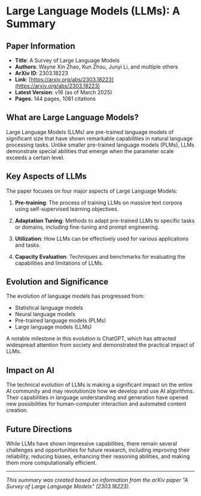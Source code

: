 # Large Language Models (LLMs): A Summary

## Paper Information
- **Title**: A Survey of Large Language Models
- **Authors**: Wayne Xin Zhao, Kun Zhou, Junyi Li, and multiple others
- **ArXiv ID**: 2303.18223
- **Link**: [https://arxiv.org/abs/2303.18223](https://arxiv.org/abs/2303.18223)
- **Latest Version**: v16 (as of March 2025)
- **Pages**: 144 pages, 1081 citations

## What are Large Language Models?

Large Language Models (LLMs) are pre-trained language models of significant size that have shown remarkable capabilities in natural language processing tasks. Unlike smaller pre-trained language models (PLMs), LLMs demonstrate special abilities that emerge when the parameter scale exceeds a certain level.

## Key Aspects of LLMs

The paper focuses on four major aspects of Large Language Models:

1. **Pre-training**: The process of training LLMs on massive text corpora using self-supervised learning objectives.

2. **Adaptation Tuning**: Methods to adapt pre-trained LLMs to specific tasks or domains, including fine-tuning and prompt engineering.

3. **Utilization**: How LLMs can be effectively used for various applications and tasks.

4. **Capacity Evaluation**: Techniques and benchmarks for evaluating the capabilities and limitations of LLMs.

## Evolution and Significance

The evolution of language models has progressed from:
- Statistical language models
- Neural language models
- Pre-trained language models (PLMs)
- Large language models (LLMs)

A notable milestone in this evolution is ChatGPT, which has attracted widespread attention from society and demonstrated the practical impact of LLMs.

## Impact on AI

The technical evolution of LLMs is making a significant impact on the entire AI community and may revolutionize how we develop and use AI algorithms. Their capabilities in language understanding and generation have opened new possibilities for human-computer interaction and automated content creation.

## Future Directions

While LLMs have shown impressive capabilities, there remain several challenges and opportunities for future research, including improving their reliability, reducing biases, enhancing their reasoning abilities, and making them more computationally efficient.

---

*This summary was created based on information from the arXiv paper "A Survey of Large Language Models" (2303.18223).*
